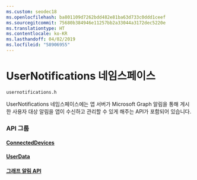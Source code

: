 ```yaml
---
ms.custom: seodec18
ms.openlocfilehash: ba801109d7262bdd482e81ba63d733c0ddd1ceef
ms.sourcegitcommit: 75680b384946e11257bb2a33044a3172dec5220e
ms.translationtype: HT
ms.contentlocale: ko-KR
ms.lasthandoff: 04/02/2019
ms.locfileid: "58906955"
---
```

# <a name="usernotifications-namespace"></a>UserNotifications 네임스페이스
```
usernotifications.h
```
UserNotifications 네임스페이스에는 앱 서버가 Microsoft Graph 알림을 통해 게시한 사용자 대상 알림을 앱이 수신하고 관리할 수 있게 해주는 API가 포함되어 있습니다. 

### <a name="api-groups"></a>API 그룹

#### <a name="connecteddevicesobjectivec-apiconnecteddevicesindexmd"></a>[ConnectedDevices](../../objectivec-api/connecteddevices/index.md)
#### <a name="userdataobjectivec-apiuserdataindexmd"></a>[UserData](../../objectivec-api/userdata/index.md)
#### <a name="graph-notification-apisusernotificationsindexmd"></a>[그래프 알림 API](usernotifications/index.md)